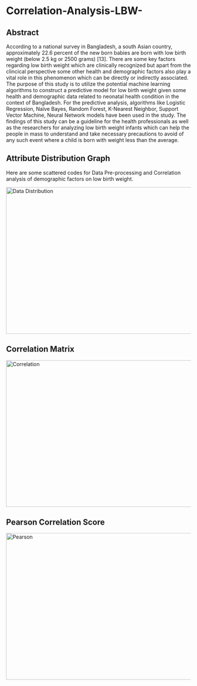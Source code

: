 # Correlation-Analysis-LBW-


## Abstract
According to a national survey in Bangladesh, a south Asian country, approximately 22.6 percent of the new born babies are born with low birth weight (below 2.5 kg or 2500 grams) [13]. There are some key factors regarding low birth weight which are clinically recognized but apart from the clincical perspective some other health and demographic factors also play a vital role in this phenomenon which can be directly or indirectly associated. The purpose of this study is to utilize the potential machine learning algorithms to construct a predictive model for low birth weight given some health and demographic data related to neonatal health condition in the context of Bangladesh. For the predictive analysis, algorithms like Logistic Regression, Naïve Bayes, Random Forest, K-Nearest Neighbor, Support Vector Machine, Neural Network models have been used in the study. The findings of this study can be a guideline for the health professionals as well as the researchers for analyzing low birth weight infants which can help the people in mass to understand and take necessary precautions to avoid of any such event where a child is born with weight less than the average.

## Attribute Distribution Graph

Here are some scattered codes for Data Pre-processing and Correlation analysis of demographic factors on low birth weight.


<img alt="Data Distribution" src="https://github.com/borson-sakib/Correlation-Analysis-LBW-Python/blob/master/distribution.png" width="800" height="400">

## Correlation Matrix

<img alt="Correlation" src="https://github.com/borson-sakib/Correlation-Analysis-LBW-Python/blob/master/corr.png" width="800" height="400">

## Pearson Correlation Score

<img alt="Pearson" src="https://github.com/borson-sakib/Correlation-Analysis-LBW-Python/blob/master/corr_score.png" width="800" height="400">

